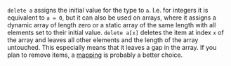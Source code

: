 `delete a` assigns the initial value for the type to `a`. I.e. for integers it is equivalent to `a = 0`, but it can also be used on arrays, where it assigns a dynamic array of length zero or a static array of the same length with all elements set to their initial value. `delete a[x]` deletes the item at index `x` of the array and leaves all other elements and the length of the array untouched. This especially means that it leaves a gap in the array. If you plan to remove items, a [mapping](https://docs.soliditylang.org/en/v0.8.23/types.html#mapping-types) is probably a better choice.

